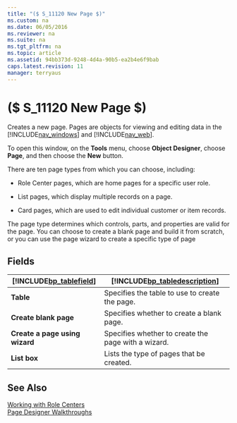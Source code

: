 ```yaml
---
title: "($ S_11120 New Page $)"
ms.custom: na
ms.date: 06/05/2016
ms.reviewer: na
ms.suite: na
ms.tgt_pltfrm: na
ms.topic: article
ms.assetid: 94bb373d-9248-4d4a-90b5-ea2b4e6f9bab
caps.latest.revision: 11
manager: terryaus
---
```

# ($ S_11120 New Page $)
Creates a new page. Pages are objects for viewing and editing data in the [!INCLUDE[nav_windows](../dynamics-nav/includes/nav_windows_md.md)] and [!INCLUDE[nav_web](../dynamics-nav/includes/nav_web_md.md)].  
  
 To open this window, on the **Tools** menu, choose **Object Designer**, choose **Page**, and then choose the **New** button.  
  
 There are ten page types from which you can choose, including:  
  
-   Role Center pages, which are home pages for a specific user role.  
  
-   List pages, which display multiple records on a page.  
  
-   Card pages, which are used to edit individual customer or item records.  
  
 The page type determines which controls, parts, and properties are valid for the page. You can choose to create a blank page and build it from scratch, or you can use the page wizard to create a specific type of page  
  
## Fields  
  
|[!INCLUDE[bp_tablefield](../dynamics-nav/includes/bp_tablefield_md.md)]|[!INCLUDE[bp_tabledescription](../dynamics-nav/includes/bp_tabledescription_md.md)]|  
|---------------------------------|---------------------------------------|  
|**Table**|Specifies the table to use to create the page.|  
|**Create blank page**|Specifies whether to create a blank page.|  
|**Create a page using wizard**|Specifies whether to create the page with a wizard.|  
|**List box**|Lists the type of pages that be created.|  
  
## See Also  
 [Working with Role Centers](../Topic/Working%20with%20Role%20Centers.md)   
 [Page Designer Walkthroughs](../dynamics-nav/Page-Designer-Walkthroughs.md)